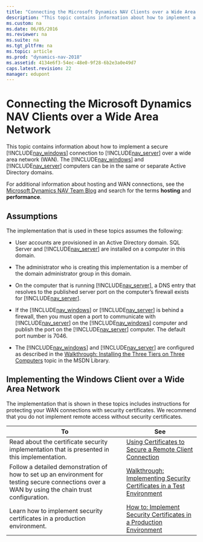 ```yaml
---
title: "Connecting the Microsoft Dynamics NAV Clients over a Wide Area Network"
description: "This topic contains information about how to implement a secure Microsoft Dynamics NAV Windows client connection to Microsoft Dynamics NAV Server over a wide area network."
ms.custom: na
ms.date: 06/05/2016
ms.reviewer: na
ms.suite: na
ms.tgt_pltfrm: na
ms.topic: article
ms.prod: "dynamics-nav-2018"
ms.assetid: 4134e6f3-54ec-48e0-9f28-6b2e3a0e49d7
caps.latest.revision: 22
manager: edupont
---
```

# Connecting the Microsoft Dynamics NAV Clients over a Wide Area Network
This topic contains information about how to implement a secure [!INCLUDE[nav_windows](includes/nav_windows_md.md)] connection to [!INCLUDE[nav_server](includes/nav_server_md.md)] over a wide area network \(WAN\). The [!INCLUDE[nav_windows](includes/nav_windows_md.md)] and [!INCLUDE[nav_server](includes/nav_server_md.md)] computers can be in the same or separate Active Directory domains.  
  
 For additional information about hosting and WAN connections, see the [Microsoft Dynamics NAV Team Blog](https://go.microsoft.com/fwlink/?LinkId=205395) and search for the terms **hosting** and **performance**.  
  
## Assumptions  
 The implementation that is used in these topics assumes the following:  
  
-   User accounts are provisioned in an Active Directory domain.  SQL Server and [!INCLUDE[nav_server](includes/nav_server_md.md)] are installed on a computer in this domain.  
  
-   The administrator who is creating this implementation is a member of the domain administrator group in this domain.  
  
-   On the computer that is running [!INCLUDE[nav_server](includes/nav_server_md.md)], a DNS entry that resolves to the published server port on the computer’s firewall exists for [!INCLUDE[nav_server](includes/nav_server_md.md)].  
  
-   If the [!INCLUDE[nav_windows](includes/nav_windows_md.md)] or [!INCLUDE[nav_server](includes/nav_server_md.md)] is behind a firewall, then you must open a port to communicate with [!INCLUDE[nav_server](includes/nav_server_md.md)] on the [!INCLUDE[nav_windows](includes/nav_windows_md.md)] computer and publish the port on the [!INCLUDE[nav_server](includes/nav_server_md.md)] computer. The default port number is 7046.  
  
-   The [!INCLUDE[nav_windows](includes/nav_windows_md.md)] and [!INCLUDE[nav_server](includes/nav_server_md.md)] are configured as described in the [Walkthrough: Installing the Three Tiers on Three Computers](https://go.microsoft.com/fwlink/?LinkID=163660) topic in the MSDN Library.  
  
## Implementing the Windows Client  over a Wide Area Network  
 The implementation that is shown in these topics includes instructions for protecting your WAN connections with security certificates. We recommend that you do not implement remote access without security certificates.  
  
|To|See|  
|--------|---------|  
|Read about the certificate security implementation that is presented in this implementation.|[Using Certificates to Secure a Remote Client Connection](Using-Certificates-to-Secure-a-Remote-Client-Connection.md)|  
|Follow a detailed demonstration of how to set up an environment for testing secure connections over a WAN by using the chain trust configuration.|[Walkthrough: Implementing Security Certificates in a Test Environment](Walkthrough--Implementing-Security-Certificates-in-a-Test-Environment.md)|  
|Learn how to implement security certificates in a production environment.|[How to: Implement Security Certificates in a Production Environment](How-to--Implement-Security-Certificates-in-a-Production-Environment.md)|